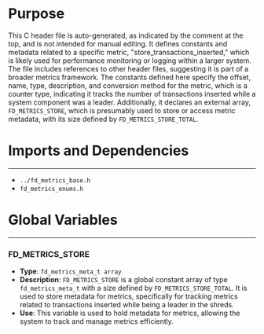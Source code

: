 # Purpose
This C header file is auto-generated, as indicated by the comment at the top, and is not intended for manual editing. It defines constants and metadata related to a specific metric, "store_transactions_inserted," which is likely used for performance monitoring or logging within a larger system. The file includes references to other header files, suggesting it is part of a broader metrics framework. The constants defined here specify the offset, name, type, description, and conversion method for the metric, which is a counter type, indicating it tracks the number of transactions inserted while a system component was a leader. Additionally, it declares an external array, `FD_METRICS_STORE`, which is presumably used to store or access metric metadata, with its size defined by `FD_METRICS_STORE_TOTAL`.
# Imports and Dependencies

---
- `../fd_metrics_base.h`
- `fd_metrics_enums.h`


# Global Variables

---
### FD\_METRICS\_STORE
- **Type**: `fd_metrics_meta_t array`
- **Description**: `FD_METRICS_STORE` is a global constant array of type `fd_metrics_meta_t` with a size defined by `FD_METRICS_STORE_TOTAL`. It is used to store metadata for metrics, specifically for tracking metrics related to transactions inserted while being a leader in the shreds.
- **Use**: This variable is used to hold metadata for metrics, allowing the system to track and manage metrics efficiently.


